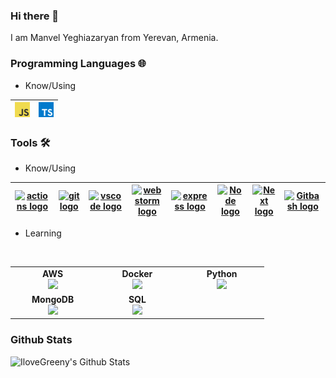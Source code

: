 ### Hi there 👋

I am Manvel Yeghiazaryan from Yerevan, Armenia.



### Programming Languages 🌐

- Know/Using

| [<img src="https://raw.githubusercontent.com/github/explore/80688e429a7d4ef2fca1e82350fe8e3517d3494d/topics/javascript/javascript.png" alt="js logo" width="24">](https://developer.mozilla.org/en-US/docs/Web/JavaScript)  | <img src="https://raw.githubusercontent.com/github/explore/80688e429a7d4ef2fca1e82350fe8e3517d3494d/topics/typescript/typescript.png" alt="ts logo" width="24">
|---|---|


### Tools 🛠️

- Know/Using

| [<img src="https://cdn4.iconfinder.com/data/icons/logos-3/600/React.js_logo-512.png" alt="actions logo" width="24">](https://github.com/features/actions) | [<img src="https://upload.wikimedia.org/wikipedia/commons/thumb/3/3f/Git_icon.svg/2048px-Git_icon.svg.png" alt="git logo" width="24">](https://git-scm.com/) | [<img src="https://upload.wikimedia.org/wikipedia/commons/thumb/9/9a/Visual_Studio_Code_1.35_icon.svg/2048px-Visual_Studio_Code_1.35_icon.svg.png" alt="vscode logo" width="24">](https://code.visualstudio.com/) | [<img src="https://upload.wikimedia.org/wikipedia/commons/thumb/c/c0/WebStorm_Icon.svg/1200px-WebStorm_Icon.svg.png" alt="web storm logo" width="24">](https://www.jetbrains.com/webstorm/) | [<img src="https://upload.wikimedia.org/wikipedia/commons/6/64/Expressjs.png" alt="express logo" width="24">](https://expressjs.com/)  |  [<img src="https://upload.wikimedia.org/wikipedia/commons/thumb/archive/d/d9/20160518085101%21Node.js_logo.svg/120px-Node.js_logo.svg.png" alt="Node logo" width="24">](https://travis-ci.org/) | [<img src="https://upload.wikimedia.org/wikipedia/commons/thumb/8/8e/Nextjs-logo.svg/1024px-Nextjs-logo.svg.png" alt="Next logo" width="24">](https://nextjs.org/)| [<img src="https://miro.medium.com/max/325/0*tTvqxZBtyiDw3vVw.png" alt="Gitbash logo" width="24">](https://git-scm.com/downloads)
|---|---|---|---|---|---|---|---|

- Learning
<br>
<table>
<tbody>
 <tr>
<td align="center" width="20%">
<span><b><center>AWS</center></b></span> 
<img height=60px src="https://encrypted-tbn0.gstatic.com/images?q=tbn%3AANd9GcQV9AyEyvrlIJLOfbxFLfOr03Qy5gRL0txWMQ&usqp=CAU"> 
</td>
<td align="center" width="20%">
<span><b><center>Docker</center></b></span> 
<img height=60px src="https://encrypted-tbn0.gstatic.com/images?q=tbn%3AANd9GcTApU_6Eg4oWx3NMhLifHmNEkxjeMxfd3oGUA&usqp=CAU"> 
</td>
<td align="center" width="20%">
<span><b><center>Python</center></b></span> 
<img height=65px src="https://www.python.org/static/community_logos/python-logo.png"> 
</td>
</tr>
<tr>
<td align="center" width="20%">
<span><b><center>MongoDB</center></b></span> 
<img height=65px src="https://www.logolynx.com/images/logolynx/d5/d50b83324fb4fbab14cdfaf47409115b.jpeg"> 
</td>
<td align="center" width="20%">
<span><b><center>SQL</center></b></span> 
<img height=65px src="https://i0.wp.com/www.complexsql.com/wp-content/uploads/2017/01/sql-logo.jpg?ssl=1"> 
</td>
 </tr>
</tbody>
</table>

### Github Stats

![IloveGreeny's Github Stats](https://github-readme-stats.vercel.app/api?username=IloveGreeny&show_icons=true_color=fff&icon_color=79ff97&text_color=9f9f9f&bg_color=151515)
